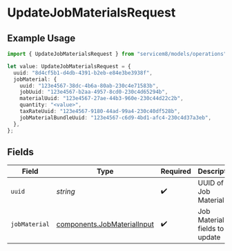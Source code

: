 # UpdateJobMaterialsRequest

## Example Usage

```typescript
import { UpdateJobMaterialsRequest } from "servicem8/models/operations";

let value: UpdateJobMaterialsRequest = {
  uuid: "8d4cf5b1-d4db-4391-b2eb-e84e3be3938f",
  jobMaterial: {
    uuid: "123e4567-38dc-4b6a-80ab-230c4e71583b",
    jobUuid: "123e4567-b2aa-4957-8cd0-230c4d65294b",
    materialUuid: "123e4567-27ae-44b3-960e-230c44d22c2b",
    quantity: "<value>",
    taxRateUuid: "123e4567-9180-44ad-99a4-230c40df528b",
    jobMaterialBundleUuid: "123e4567-c6d9-4bd1-afc4-230c4d37a3eb",
  },
};
```

## Fields

| Field                                                                      | Type                                                                       | Required                                                                   | Description                                                                |
| -------------------------------------------------------------------------- | -------------------------------------------------------------------------- | -------------------------------------------------------------------------- | -------------------------------------------------------------------------- |
| `uuid`                                                                     | *string*                                                                   | :heavy_check_mark:                                                         | UUID of the Job Material                                                   |
| `jobMaterial`                                                              | [components.JobMaterialInput](../../models/components/jobmaterialinput.md) | :heavy_check_mark:                                                         | Job Material fields to update                                              |
